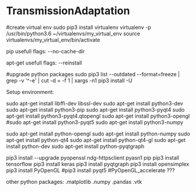 # TransmissionAdaptation

#create virtual env
sudo pip3 install virtualenv
virtualenv -p /usr/bin/python3.6 ~/virtualenvs/my_virtual_env
source virtualenvs/my_virtual_env/bin/activate

pip usefull flags:  --no-cache-dir 

apt-get usefull flags: --reinstall

#upgrade python packages
sudo pip3 list --outdated --format=freeze | grep -v '^\-e' | cut -d = -f 1  | xargs -n1 pip3 install -U

Setup environment:

sudo apt-get install libffi-dev libssl-dev
sudo apt-get install python3-dev
sudo apt-get install python3-pip
sudo apt-get install python3-pyqt4
sudo apt-get install python3-pyqt4.qtopengl
sudo apt-get install python3-opengl
#sudo apt-get install python3-pyqt5
sudo apt-get install python3-numpy

sudo apt-get install python-opengl
sudo apt-get install python-numpy
sudo apt-get install python-qt4
sudo apt-get install python-qt4-gl
sudo apt-get install python-dev
sudo apt-get install python-pyqtgraph

pip3 install --upgrade pyopenssl ndg-httpsclient pyasn1 pip
pip3 install tensorflow
pip3 install keras
pip3 install pyqtgraph
pip3 install opensimplex
pip3 install PyOpenGL 
#pip3 install pyqt5
#PyOpenGL_accelerate ??? 

other python packages:
.matplotlib
.numpy
.pandas
.vtk
